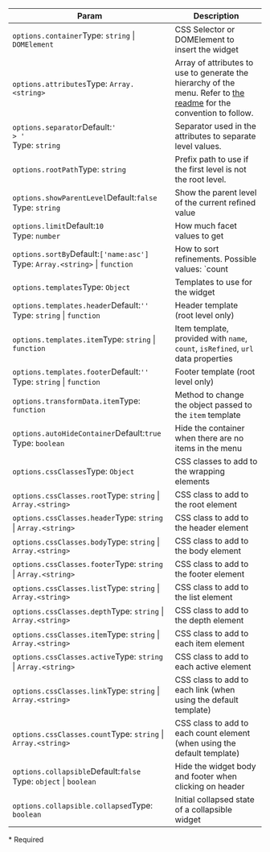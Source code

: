| Param | Description |
| --- | --- |
| <span class='attr-required'>`options.container`</span><span class="attr-infos">Type: <code>string</code> &#124; <code>DOMElement</code></span> | CSS Selector or DOMElement to insert the widget |
| <span class='attr-required'>`options.attributes`</span><span class="attr-infos">Type: <code>Array.&lt;string&gt;</code></span> | Array of attributes to use to generate the hierarchy of the menu. Refer to [the readme](https://github.com/algolia/algoliasearch-helper-js#hierarchical-facets) for the convention to follow. |
| <span class='attr-optional'>`options.separator`</span><span class="attr-infos">Default:<code class="attr-default">&#x27; &gt; &#x27;</code><br />Type: <code>string</code></span> | Separator used in the attributes to separate level values. |
| <span class='attr-optional'>`options.rootPath`</span><span class="attr-infos">Type: <code>string</code></span> | Prefix path to use if the first level is not the root level. |
| <span class='attr-optional'>`options.showParentLevel`</span><span class="attr-infos">Default:<code class="attr-default">false</code><br />Type: <code>string</code></span> | Show the parent level of the current refined value |
| <span class='attr-optional'>`options.limit`</span><span class="attr-infos">Default:<code class="attr-default">10</code><br />Type: <code>number</code></span> | How much facet values to get |
| <span class='attr-optional'>`options.sortBy`</span><span class="attr-infos">Default:<code class="attr-default">[&#x27;name:asc&#x27;]</code><br />Type: <code>Array.&lt;string&gt;</code> &#124; <code>function</code></span> | How to sort refinements. Possible values: `count|isRefined|name:asc|desc` |
| <span class='attr-optional'>`options.templates`</span><span class="attr-infos">Type: <code>Object</code></span> | Templates to use for the widget |
| <span class='attr-optional'>`options.templates.header`</span><span class="attr-infos">Default:<code class="attr-default">&#x27;&#x27;</code><br />Type: <code>string</code> &#124; <code>function</code></span> | Header template (root level only) |
| <span class='attr-optional'>`options.templates.item`</span><span class="attr-infos">Type: <code>string</code> &#124; <code>function</code></span> | Item template, provided with `name`, `count`, `isRefined`, `url` data properties |
| <span class='attr-optional'>`options.templates.footer`</span><span class="attr-infos">Default:<code class="attr-default">&#x27;&#x27;</code><br />Type: <code>string</code> &#124; <code>function</code></span> | Footer template (root level only) |
| <span class='attr-optional'>`options.transformData.item`</span><span class="attr-infos">Type: <code>function</code></span> | Method to change the object passed to the `item` template |
| <span class='attr-optional'>`options.autoHideContainer`</span><span class="attr-infos">Default:<code class="attr-default">true</code><br />Type: <code>boolean</code></span> | Hide the container when there are no items in the menu |
| <span class='attr-optional'>`options.cssClasses`</span><span class="attr-infos">Type: <code>Object</code></span> | CSS classes to add to the wrapping elements |
| <span class='attr-optional'>`options.cssClasses.root`</span><span class="attr-infos">Type: <code>string</code> &#124; <code>Array.&lt;string&gt;</code></span> | CSS class to add to the root element |
| <span class='attr-optional'>`options.cssClasses.header`</span><span class="attr-infos">Type: <code>string</code> &#124; <code>Array.&lt;string&gt;</code></span> | CSS class to add to the header element |
| <span class='attr-optional'>`options.cssClasses.body`</span><span class="attr-infos">Type: <code>string</code> &#124; <code>Array.&lt;string&gt;</code></span> | CSS class to add to the body element |
| <span class='attr-optional'>`options.cssClasses.footer`</span><span class="attr-infos">Type: <code>string</code> &#124; <code>Array.&lt;string&gt;</code></span> | CSS class to add to the footer element |
| <span class='attr-optional'>`options.cssClasses.list`</span><span class="attr-infos">Type: <code>string</code> &#124; <code>Array.&lt;string&gt;</code></span> | CSS class to add to the list element |
| <span class='attr-optional'>`options.cssClasses.depth`</span><span class="attr-infos">Type: <code>string</code> &#124; <code>Array.&lt;string&gt;</code></span> | CSS class to add to the depth element |
| <span class='attr-optional'>`options.cssClasses.item`</span><span class="attr-infos">Type: <code>string</code> &#124; <code>Array.&lt;string&gt;</code></span> | CSS class to add to each item element |
| <span class='attr-optional'>`options.cssClasses.active`</span><span class="attr-infos">Type: <code>string</code> &#124; <code>Array.&lt;string&gt;</code></span> | CSS class to add to each active element |
| <span class='attr-optional'>`options.cssClasses.link`</span><span class="attr-infos">Type: <code>string</code> &#124; <code>Array.&lt;string&gt;</code></span> | CSS class to add to each link (when using the default template) |
| <span class='attr-optional'>`options.cssClasses.count`</span><span class="attr-infos">Type: <code>string</code> &#124; <code>Array.&lt;string&gt;</code></span> | CSS class to add to each count element (when using the default template) |
| <span class='attr-optional'>`options.collapsible`</span><span class="attr-infos">Default:<code class="attr-default">false</code><br />Type: <code>object</code> &#124; <code>boolean</code></span> | Hide the widget body and footer when clicking on header |
| <span class='attr-optional'>`options.collapsible.collapsed`</span><span class="attr-infos">Type: <code>boolean</code></span> | Initial collapsed state of a collapsible widget |

<p class="attr-legend">* <span>Required</span></p>
